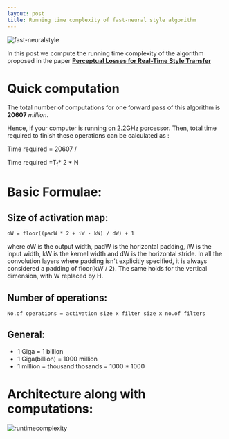 ```yaml
---
layout: post
title: Running time complexity of fast-neural style algorithm
---
```



![fast-neuralstyle](https://cloud.githubusercontent.com/assets/8801972/22820236/dbd7fd76-ef9b-11e6-97ad-43e9cc149c5d.jpg)

In this post we compute the running time complexity of the algorithm proposed in the paper 
**[Perceptual Losses for Real-Time Style Transfer](http://cs.stanford.edu/people/jcjohns/eccv16/)**

# Quick computation

The total number of computations for one forward pass of this algorithm is **20607** *million*.

Hence, if your computer is running on 2.2GHz porcessor. Then, total time required to finish these operations can be calculated as : 

Time required = 20607 / 

Time required =T<sub>f</sub>* 2 * N


# Basic Formulae:

## Size of activation map:

`oW = floor((padW * 2 + iW - kW) / dW) + 1`

where oW is the output width, padW is the horizontal padding, iW is the input width, kW is the kernel width and dW is the horizontal stride. In all the convolution layers where padding isn't explicitly specified, it is always considered a padding of floor(kW / 2). The same holds for the vertical dimension, with W replaced by H.

## Number of operations:

`No.of operations = activation size x filter size x no.of filters`

## General:

* 1 Giga = 1 billion
* 1 Giga(billion) = 1000 million
* 1 million = thousand thosands = 1000 * 1000

# Architecture along with computations:

![runtimecomplexity](https://cloud.githubusercontent.com/assets/8801972/22853669/affeeb3c-f082-11e6-887c-80f5dc7aadbc.jpg)
